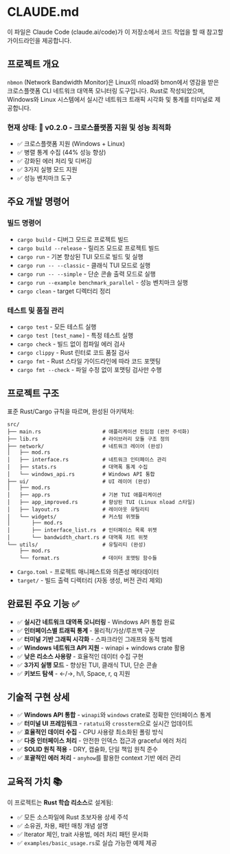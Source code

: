 # CLAUDE.md

이 파일은 Claude Code (claude.ai/code)가 이 저장소에서 코드 작업을 할 때 참고할 가이드라인을 제공합니다.

## 프로젝트 개요

`nbmon` (Network Bandwidth Monitor)은 Linux의 nload와 bmon에서 영감을 받은 크로스플랫폼 CLI 네트워크 대역폭 모니터링 도구입니다. Rust로 작성되었으며, Windows와 Linux 시스템에서 실시간 네트워크 트래픽 시각화 및 통계를 터미널로 제공합니다.

### 현재 상태: 🚀 **v0.2.0 - 크로스플랫폼 지원 및 성능 최적화**
- ✅ 크로스플랫폼 지원 (Windows + Linux)
- ✅ 병렬 통계 수집 (44% 성능 향상)
- ✅ 강화된 에러 처리 및 디버깅
- ✅ 3가지 실행 모드 지원
- ✅ 성능 벤치마크 도구

## 주요 개발 명령어

### 빌드 명령어
- `cargo build` - 디버그 모드로 프로젝트 빌드
- `cargo build --release` - 릴리즈 모드로 프로젝트 빌드
- `cargo run` - 기본 향상된 TUI 모드로 빌드 및 실행
- `cargo run -- --classic` - 클래식 TUI 모드로 실행
- `cargo run -- --simple` - 단순 콘솔 출력 모드로 실행
- `cargo run --example benchmark_parallel` - 성능 벤치마크 실행
- `cargo clean` - target 디렉터리 정리

### 테스트 및 품질 관리
- `cargo test` - 모든 테스트 실행
- `cargo test [test_name]` - 특정 테스트 실행
- `cargo check` - 빌드 없이 컴파일 에러 검사
- `cargo clippy` - Rust 린터로 코드 품질 검사
- `cargo fmt` - Rust 스타일 가이드라인에 따라 코드 포맷팅
- `cargo fmt --check` - 파일 수정 없이 포맷팅 검사만 수행

## 프로젝트 구조

표준 Rust/Cargo 규칙을 따르며, 완성된 아키텍처:
```
src/
├── main.rs                    # 애플리케이션 진입점 (완전 주석화)
├── lib.rs                     # 라이브러리 모듈 구조 정의
├── network/                   # 네트워크 레이어 (완성)
│   ├── mod.rs                 
│   ├── interface.rs           # 네트워크 인터페이스 관리
│   ├── stats.rs               # 대역폭 통계 수집
│   └── windows_api.rs         # Windows API 통합
├── ui/                        # UI 레이어 (완성)
│   ├── mod.rs
│   ├── app.rs                 # 기본 TUI 애플리케이션
│   ├── app_improved.rs        # 향상된 TUI (Linux nload 스타일)
│   ├── layout.rs              # 레이아웃 유틸리티
│   └── widgets/               # 커스텀 위젯들
│       ├── mod.rs
│       ├── interface_list.rs  # 인터페이스 목록 위젯
│       └── bandwidth_chart.rs # 대역폭 차트 위젯
└── utils/                     # 유틸리티 (완성)
    ├── mod.rs
    └── format.rs              # 데이터 포맷팅 함수들
```

- `Cargo.toml` - 프로젝트 매니페스트와 의존성 메타데이터
- `target/` - 빌드 출력 디렉터리 (자동 생성, 버전 관리 제외)

## 완료된 주요 기능 ✅

- ✅ **실시간 네트워크 대역폭 모니터링** - Windows API 통합 완료
- ✅ **인터페이스별 트래픽 통계** - 물리적/가상/루프백 구분
- ✅ **터미널 기반 그래픽 시각화** - 스파크라인 그래프와 동적 범례
- ✅ **Windows 네트워크 API 지원** - winapi + windows crate 활용
- ✅ **낮은 리소스 사용량** - 효율적인 데이터 수집 구현
- ✅ **3가지 실행 모드** - 향상된 TUI, 클래식 TUI, 단순 콘솔
- ✅ **키보드 탐색** - ←/→, h/l, Space, r, q 지원

## 기술적 구현 상세

- ✅ **Windows API 통합** - `winapi`와 `windows` crate로 정확한 인터페이스 통계
- ✅ **터미널 UI 프레임워크** - `ratatui`와 `crossterm`으로 실시간 업데이트
- ✅ **효율적인 데이터 수집** - CPU 사용량 최소화된 폴링 방식
- ✅ **다중 인터페이스 처리** - 안전한 인덱스 접근과 graceful 에러 처리
- ✅ **SOLID 원칙 적용** - DRY, 캡슐화, 단일 책임 원칙 준수
- ✅ **포괄적인 에러 처리** - `anyhow`를 활용한 context 기반 에러 관리

## 교육적 가치 📚

이 프로젝트는 **Rust 학습 리소스**로 설계됨:
- ✅ 모든 소스파일에 Rust 초보자용 상세 주석
- ✅ 소유권, 차용, 패턴 매칭 개념 설명
- ✅ Iterator 체인, trait 사용법, 에러 처리 패턴 문서화
- ✅ `examples/basic_usage.rs`로 실습 가능한 예제 제공